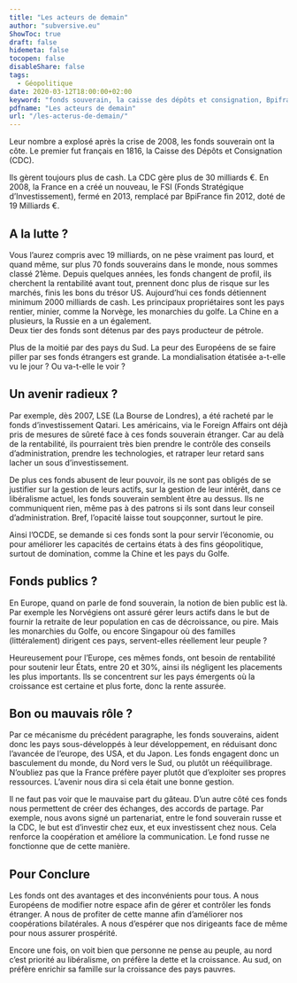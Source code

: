 ```yaml
---
title: "Les acteurs de demain"
author: "subversive.eu"
ShowToc: true
draft: false
hidemeta: false
tocopen: false
disableShare: false
tags:
  - Géopolitique
date: 2020-03-12T18:00:00+02:00
keyword: "fonds souverain, la caisse des dépôts et consignation, Bpifrance, fonds stratégique d'investissement, fonds souverain norvégien, fonds d'investissement quatari"
pdfname: "Les acteurs de demain"
url: "/les-acterus-de-demain/"
---
```


Leur nombre a explosé après la crise de 2008, les fonds souverain ont la côte. Le premier fut français en 1816, la Caisse des Dépôts et Consignation (CDC).
<!--more-->

Ils gèrent toujours plus de cash. La CDC gère plus de 30 milliards €. 
En 2008, la France en a créé un nouveau, le FSI (Fonds Stratégique d’Investissement), fermé en 2013, remplacé par BpiFrance fin 2012, doté de 19 Milliards €. 

## A la lutte ?

Vous l’aurez compris avec 19 milliards, on ne pèse vraiment pas lourd, et quand même, sur plus 70 fonds souverains dans le monde, nous sommes classé 21ème. Depuis quelques années, les fonds changent de profil, ils cherchent la rentabilité avant tout, prennent donc plus de risque sur les marchés, finis les bons du trésor US. Aujourd’hui ces fonds détiennent minimum 2000 milliards de cash. Les principaux propriétaires sont les pays rentier, minier, comme la Norvège, les monarchies du golfe. La Chine en a plusieurs, la Russie en a un également.  
Deux tier des fonds sont détenus par des pays producteur de pétrole.

Plus de la moitié par des pays du Sud. La peur des Européens de se faire piller par ses fonds étrangers est grande. La mondialisation étatisée a-t-elle vu le jour ? Ou va-t-elle le voir ?

## Un avenir radieux ?

Par exemple, dès 2007, LSE (La Bourse de Londres), a été racheté par le fonds d’investissement Qatari. Les américains, via le Foreign Affairs ont déjà pris de mesures de sûreté face à ces fonds souverain étranger. Car au delà de la rentabilité, ils pourraient très bien prendre le contrôle des conseils d’administration, prendre les technologies, et ratraper leur retard sans lacher un sous d’investissement.

De plus ces fonds abusent de leur pouvoir, ils ne sont pas obligés de se justifier sur la gestion de leurs actifs, sur la gestion de leur intérêt, dans ce libéralisme actuel, les fonds souverain semblent être au dessus. Ils ne communiquent rien, même pas à des patrons si ils sont dans leur conseil d’administration. Bref, l’opacité laisse tout soupçonner, surtout le pire.

Ainsi l’OCDE, se demande si ces fonds sont la pour servir l’économie, ou pour améliorer les capacités de certains états à des fins géopolitique, surtout de domination, comme la Chine et les pays du Golfe. 

## Fonds publics ?

En Europe, quand on parle de fond souverain, la notion de bien public est là. Par exemple les Norvégiens ont assuré gérer leurs actifs dans le but de fournir la retraite de leur population en cas de décroissance, ou pire. Mais les monarchies du Golfe, ou encore Singapour où des familles (littéralement) dirigent ces pays, servent-elles réellement leur peuple ?  

Heureusement pour l’Europe, ces mêmes fonds, ont besoin de rentabilité 
pour soutenir leur États, entre 20 et 30%, ainsi ils négligent les placements les plus importants. Ils se concentrent sur les pays émergents où la croissance est certaine et plus forte, donc la rente assurée.

## Bon ou mauvais rôle ?

Par ce mécanisme du précédent paragraphe, les fonds souverains, aident donc les pays sous-développés à leur développement, en réduisant donc l’avancée de l’europe, des USA, et du Japon. Les fonds engagent donc un basculement du monde, du Nord vers le Sud, ou plutôt un rééquilibrage. N’oubliez pas que la France préfère payer plutôt que d’exploiter ses propres ressources. L’avenir nous dira si cela était une bonne gestion.

Il ne faut pas voir que le mauvaise part du gâteau. D’un autre côté ces fonds nous permettent de créer des échanges, des accords de partage. Par exemple, nous avons signé un partenariat, entre le fond souverain russe et la CDC, le but est d’investir chez eux, et eux investissent chez nous. Cela renforce la coopération et améliore la communication. Le fond russe ne fonctionne que de cette manière.

## Pour Conclure

Les fonds ont des avantages et des inconvénients pour tous. A nous Européens de modifier notre espace afin de gérer et contrôler les fonds étranger. A nous de profiter de cette manne afin d’améliorer nos coopérations bilatérales. A nous d’espérer que nos dirigeants face de même pour nous assurer prospérité.

Encore une fois, on voit bien que personne ne pense au peuple, au nord c’est priorité au libéralisme, on préfère la dette et la croissance. Au sud, on préfère enrichir sa famille sur la croissance des pays pauvres. 